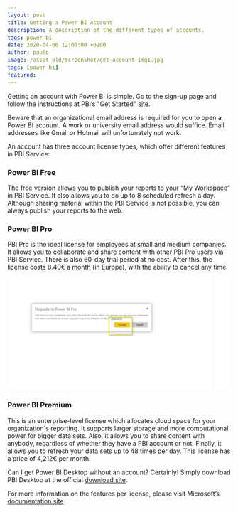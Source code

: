 ```yaml
---
layout: post
title: Getting a Power BI Account
description: A description of the different types of accounts.
tags: power-bi
date: 2020-04-06 12:00:00 +0200
author: paulo
image: /asset_old/screenshot/get-account-img1.jpg
tags: [power-bi]
featured:
---
```


Getting an account with Power BI is simple. Go to the sign-up page and follow the instructions at PBI’s "Get Started" [site](https://signup.microsoft.com/signup?sku=a403ebcc-fae0-4ca2-8c8c-7a907fd6c235).

Beware that an organizational email address is required for you to open a Power BI account. A work or university email address would suffice. Email addresses like Gmail or Hotmail will unfortunately not work.  

An account has three account license types, which offer different features in PBI Service:  


### Power BI Free  

The free version allows you to publish your reports to your “My Workspace” in PBI Service. It also allows you to do up to 8 scheduled refresh a day. Although sharing material within the PBI Service is not possible, you can always publish your reports to the web.

[comment]: <> (Add link to tip later on)   
 
### Power BI Pro  

PBI Pro is the ideal license for employees at small and medium companies. It allows you to collaborate and share content with other PBI Pro users via PBI Service. There is also 60-day trial period at no cost. After this, the license costs 8.40€ a month (in Europe), with the ability to cancel any time.    

![get-account-img1](/asset_old/screenshot/get-account-img1.jpg)
 
### Power BI Premium  

This is an enterprise-level license which allocates cloud space for your organization's reporting. It supports larger storage and more computational power for bigger data sets. Also, it allows you to share content with anybody, regardless of whether they have a PBI account or not. Finally, it allows you to refresh your data sets up to 48 times per day. This license has a price of 4,212€ per month.  

Can I get Power BI Desktop without an account? Certainly! Simply download PBI Desktop at the official [download site](https://powerbi.microsoft.com/en-us/desktop/).

For more information on the features per license, please visit Microsoft’s [documentation site](https://docs.microsoft.com/en-us/power-bi/service-features-license-type#per-user-license-type-comparison). 